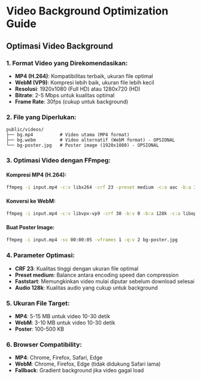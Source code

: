 # Video Background Optimization Guide

## Optimasi Video Background

### 1. Format Video yang Direkomendasikan:
- **MP4 (H.264)**: Kompatibilitas terbaik, ukuran file optimal
- **WebM (VP9)**: Kompresi lebih baik, ukuran file lebih kecil
- **Resolusi**: 1920x1080 (Full HD) atau 1280x720 (HD)
- **Bitrate**: 2-5 Mbps untuk kualitas optimal
- **Frame Rate**: 30fps (cukup untuk background)

### 2. File yang Diperlukan:
```
public/videos/
├── bg.mp4          # Video utama (MP4 format)
├── bg.webm         # Video alternatif (WebM format) - OPSIONAL
└── bg-poster.jpg   # Poster image (1920x1080) - OPSIONAL
```

### 3. Optimasi Video dengan FFmpeg:

#### Kompresi MP4 (H.264):
```bash
ffmpeg -i input.mp4 -c:v libx264 -crf 23 -preset medium -c:a aac -b:a 128k -movflags +faststart bg.mp4
```

#### Konversi ke WebM:
```bash
ffmpeg -i input.mp4 -c:v libvpx-vp9 -crf 30 -b:v 0 -b:a 128k -c:a libopus bg.webm
```

#### Buat Poster Image:
```bash
ffmpeg -i input.mp4 -ss 00:00:05 -vframes 1 -q:v 2 bg-poster.jpg
```

### 4. Parameter Optimasi:
- **CRF 23**: Kualitas tinggi dengan ukuran file optimal
- **Preset medium**: Balance antara encoding speed dan compression
- **Faststart**: Memungkinkan video mulai diputar sebelum download selesai
- **Audio 128k**: Kualitas audio yang cukup untuk background

### 5. Ukuran File Target:
- **MP4**: 5-15 MB untuk video 10-30 detik
- **WebM**: 3-10 MB untuk video 10-30 detik
- **Poster**: 100-500 KB

### 6. Browser Compatibility:
- **MP4**: Chrome, Firefox, Safari, Edge
- **WebM**: Chrome, Firefox, Edge (tidak didukung Safari lama)
- **Fallback**: Gradient background jika video gagal load
